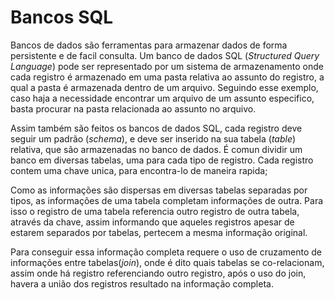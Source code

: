 # Bancos SQL
Bancos de dados são ferramentas para armazenar dados de forma persistente e de facil consulta. Um banco de dados SQL (_Structured Query Language_) pode ser representado por um sistema de armazenamento onde cada registro é armazenado em uma pasta relativa ao assunto do registro, a qual a pasta é armazenada dentro de um arquivo. Seguindo esse exemplo, caso haja a necessidade encontrar um arquivo de um assunto especifico, basta procurar na pasta relacionada ao assunto no arquivo.

Assim também são feitos os bancos de dados SQL, cada registro deve seguir um padrão (_schema_), e deve ser inserido na sua tabela (_table_) relativa, que são armazenadas no banco de dados. É comun dividir um banco em diversas tabelas, uma para cada tipo de registro. Cada registro contem uma chave unica, para encontra-lo de maneira rapida;

Como as informações são dispersas em diversas tabelas separadas por tipos, as informações de uma tabela completam informações de outra. Para isso o registro de uma tabela referencia outro registro de outra tabela, através da chave, assim informando que aqueles registros apesar de estarem separados por tabelas, pertecem a mesma informação original.

Para conseguir essa informação completa requere o uso de cruzamento de informações entre tabelas(_join_), onde é dito quais tabelas se co-relacionam, assim onde há registro referenciando outro registro, após o uso do join, havera a união dos registros resultado na informação completa.
